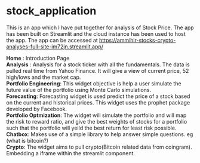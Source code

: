 # stock_application

This is an app which I have put together for analysis of Stock Price. The app has been built on Streamlit and the cloud instance has been used to 
host the app. The app can be accessed at https://ammihir-stocks-crypto-analyses-full-site-im72jn.streamlit.app/

**Home** :  Introduction Page <br />
**Analysis** : Analysis for a stock ticker with all the fundamentals. The data is pulled real time from Yahoo Finance. It will give a view of current price, 52 high/lows and the market cap.<br />
**Portfolio Engineering**: This widget objective is help a user simulate the future value of the portfolio using Monte Carlo simulations.<br />
**Forecasting**: Forecasting widget is used predict the price of a stock based on the current and historical prices. This widget uses the prophet package developed by Facebook.<br />
**Portfolio Optmization**: The widget will simulate the portfolio and will map the risk to reward ratio, and give the best weights of stocks for a portfolio such that the portfolio will yeild the best return for least risk possible.<br />
**Chatbox**: Makes use of a simple library to help answer simple questions. eg (what is bitcoin?)<br />
**Crypto**: The widget aims to pull crypto(Bitcoin related data from coingram). Embedding a iframe within the streamlit component.<br />
